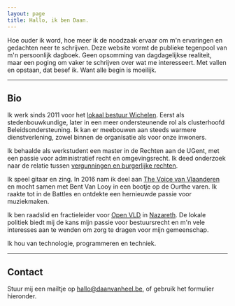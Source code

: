 ```yaml
---
layout: page
title: Hallo, ik ben Daan.
---
```


Hoe ouder ik word, hoe meer ik de noodzaak ervaar om m'n ervaringen en gedachten neer te schrijven. Deze website vormt de publieke tegenpool van m'n persoonlijk dagboek. Geen opsomming van dagdagelijkse realiteit, maar een poging om vaker te schrijven over wat me interesseert. Met vallen en opstaan, dat besef ik. Want alle begin is moeilijk.

-----


<div class="infodaan">

<h2 id="Bio">Bio</h2>

<p>Ik werk sinds 2011 voor het <a href="http://wichelen.be" target="_blank">lokaal bestuur Wichelen</a>. Eerst als stedenbouwkundige, later in een meer ondersteunende rol als clusterhoofd Beleidsondersteuning. Ik kan er meebouwen aan steeds warmere dienstverlening, zowel binnen de organisatie als voor onze inwoners.</p>

<p>Ik behaalde als werkstudent een master in de Rechten aan de UGent, met een passie voor administratief recht en omgevingsrecht. Ik deed onderzoek naar de relatie tussen <a href="https://lib.ugent.be/en/catalog/rug01:002304288?i=0&q=daan+vanheel" target="_blank">vergunningen en burgerlijke rechten</a>.</p>

<p>Ik speel gitaar en zing. In 2016 nam ik deel aan <a href="https://youtube.com/watch?v=YBdeTxaMIpc" target="_blank">The Voice van Vlaanderen</a> en mocht samen met Bent Van Looy in een bootje op de Ourthe varen. Ik raakte tot in de Battles en ontdekte een hernieuwde passie voor muziekmaken.</p>

<p>Ik ben raadslid en fractieleider voor <a href="http://openvldnazaretheke.be" target="_blank">Open VLD</a> in <a href="http://nazareth.be" target="_blank">Nazareth</a>. De lokale politiek biedt mij de kans mijn passie voor bestuursrecht en m'n vele interesses aan te wenden om zorg te dragen voor mijn gemeenschap. </p>

<p>Ik hou van technologie, programmeren en techniek.</p>
</div>

----

## Contact

Stuur mij een mailtje op [hallo@daanvanheel.be](mailto:hallo@daanvanheel.be), of gebruik het formulier hieronder.
